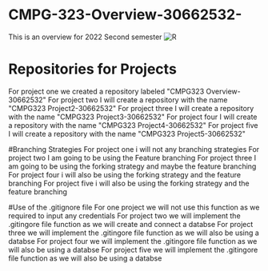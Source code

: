 # CMPG-323-Overview-30662532-
This is an overview for 2022 Second semester
![R](https://user-images.githubusercontent.com/106071535/185390247-67a4d622-ca30-423a-9f6a-0ea6028c28bc.png)

# Repositories for Projects
For project one we created a repository labeled "CMPG323 Overview-30662532"
For project two I will create a repository with the name "CMPG323 Project2-30662532"
For project three I will create a repository with the name "CMPG323 Project3-30662532"
For project four I will create a repository with the name "CMPG323 Project4-30662532"
For project five I will create a repository with the name "CMPG323 Project5-30662532"

#Branching Strategies
For project one i will not any branching strategies
For project two I am going to be using the Feature branching
For project three I am going to be using the forking strategy and maybe the feature branching
For project four i will also be using the forking strategy and the feature branching
For project five i will also be using the forking strategy and the feature branching

#Use of the .gitignore file 
For one project we will not use this function as we required to input any credentials 
For project two we will implement the .gitingore file function as we will create and connect a databse
For project three we will implement the .gitingore file function as we will also be using a databse
For project four we will implement the .gitingore file function as we will also be using a databse
For project five we will implement the .gitingore file function as we will also be using a databse
